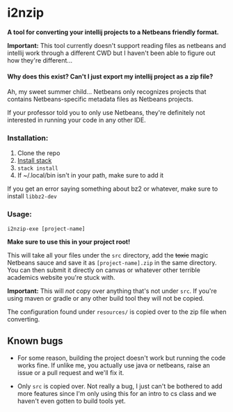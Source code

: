 # i2nzip

__A tool for converting your intellij projects to a Netbeans friendly format.__

**Important:** This tool currently doesn't support reading files as netbeans and intellij work through a different CWD but I haven't been able to figure out how they're different...

#### Why does this exist? Can't I just export my intellij project as a zip file?

Ah, my sweet summer child... Netbeans only recognizes projects that contains 
Netbeans-specific metadata files as Netbeans projects. 

If your professor told you to only use Netbeans, they're definitely not interested 
in running your code in any other IDE.

### Installation:

1. Clone the repo
2. [Install stack](https://docs.haskellstack.org/en/stable/README/)
3. `stack install`
4. If ~/.local/bin isn't in your path, make sure to add it

If you get an error saying something about bz2 or whatever, make sure to install `libbz2-dev`

### Usage:

`i2nzip-exe [project-name]`

**Make sure to use this in your project root!**

This will take all your files under the `src` directory, add the ~~toxic~~ magic Netbeans sauce
and save it as `[project-name].zip` in the same directory. You can then submit it directly on
canvas or whatever other terrible academics website you're stuck with.

**Important:** This will _not_ copy over anything that's not under `src`. If you're using
maven or gradle or any other build tool they will not be copied.

The configuration found under `resources/` is copied over to the zip file when converting.
## Known bugs

* For some reason, building the project doesn't work but running the code works fine.
If unlike me, you actually use java or netbeans, raise an issue or a pull request and we'll fix it.

* Only `src` is copied over. Not really a bug, I just can't be bothered to add more features
since I'm only using this for an intro to cs class and we haven't even gotten to build tools yet.

